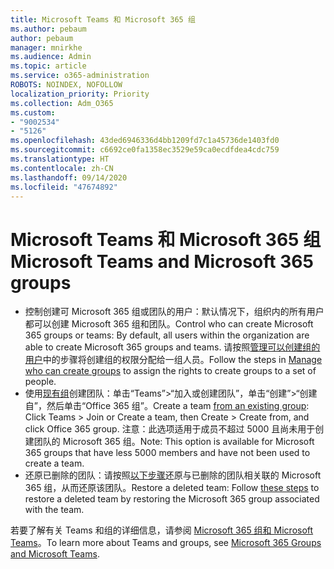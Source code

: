 ```yaml
---
title: Microsoft Teams 和 Microsoft 365 组
ms.author: pebaum
author: pebaum
manager: mnirkhe
ms.audience: Admin
ms.topic: article
ms.service: o365-administration
ROBOTS: NOINDEX, NOFOLLOW
localization_priority: Priority
ms.collection: Adm_O365
ms.custom:
- "9002534"
- "5126"
ms.openlocfilehash: 43ded6946336d4bb1209fd7c1a45736de1403fd0
ms.sourcegitcommit: c6692ce0fa1358ec3529e59ca0ecdfdea4cdc759
ms.translationtype: HT
ms.contentlocale: zh-CN
ms.lasthandoff: 09/14/2020
ms.locfileid: "47674892"
---
```

# <a name="microsoft-teams-and-microsoft-365-groups"></a><span data-ttu-id="13559-102">Microsoft Teams 和 Microsoft 365 组</span><span class="sxs-lookup"><span data-stu-id="13559-102">Microsoft Teams and Microsoft 365 groups</span></span>

- <span data-ttu-id="13559-103">控制创建可 Microsoft 365 组或团队的用户：默认情况下，组织内的所有用户都可以创建 Microsoft 365 组和团队。</span><span class="sxs-lookup"><span data-stu-id="13559-103">Control who can create Microsoft 365 groups or teams: By default, all users within the organization are able to create Microsoft 365 groups and teams.</span></span> <span data-ttu-id="13559-104">请按照[管理可以创建组的用户](https://support.office.com/article/4c46c8cb-17d0-44b5-9776-005fced8e618)中的步骤将创建组的权限分配给一组人员。</span><span class="sxs-lookup"><span data-stu-id="13559-104">Follow the steps in [Manage who can create groups](https://support.office.com/article/4c46c8cb-17d0-44b5-9776-005fced8e618) to assign the rights to create groups to a set of people.</span></span>
- <span data-ttu-id="13559-105">使用[现有组](https://support.microsoft.com/office/24ec428e-40d7-4a1a-ab87-29be7d145865)创建团队：单击“Teams”>“加入或创建团队”，单击“创建”>“创建自”，然后单击“Office 365 组”。</span><span class="sxs-lookup"><span data-stu-id="13559-105">Create a team  [from an existing group](https://support.microsoft.com/office/24ec428e-40d7-4a1a-ab87-29be7d145865): Click Teams > Join or Create a team, then Create > Create from, and click Office 365 group.</span></span> <span data-ttu-id="13559-106">注意：此选项适用于成员不超过 5000 且尚未用于创建团队的 Microsoft 365 组。</span><span class="sxs-lookup"><span data-stu-id="13559-106">Note: This option is available for Microsoft 365 groups that have less 5000 members and have not been used to create a team.</span></span>
- <span data-ttu-id="13559-107">还原已删除的团队：请按照[以下步骤](https://docs.microsoft.com/microsoftteams/archive-or-delete-a-team#restore-a-deleted-team)还原与已删除的团队相关联的 Microsoft 365 组，从而还原该团队。</span><span class="sxs-lookup"><span data-stu-id="13559-107">Restore a deleted team: Follow [these steps](https://docs.microsoft.com/microsoftteams/archive-or-delete-a-team#restore-a-deleted-team) to restore a deleted team by restoring the Microsoft 365 group associated with the team.</span></span>

<span data-ttu-id="13559-108">若要了解有关 Teams 和组的详细信息，请参阅 [Microsoft 365 组和 Microsoft Teams](https://docs.microsoft.com/microsoftteams/office-365-groups)。</span><span class="sxs-lookup"><span data-stu-id="13559-108">To learn more about Teams and groups, see [Microsoft 365 Groups and Microsoft Teams](https://docs.microsoft.com/microsoftteams/office-365-groups).</span></span>
